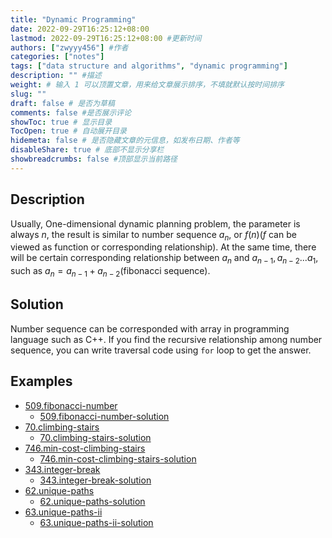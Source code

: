 ```yaml
---
title: "Dynamic Programming"
date: 2022-09-29T16:25:12+08:00
lastmod: 2022-09-29T16:25:12+08:00 #更新时间
authors: ["zwyyy456"] #作者
categories: ["notes"]
tags: ["data structure and algorithms", "dynamic programming"]
description: "" #描述
weight: # 输入 1 可以顶置文章，用来给文章展示排序，不填就默认按时间排序
slug: ""
draft: false # 是否为草稿
comments: false #是否展示评论
showToc: true # 显示目录
TocOpen: true # 自动展开目录
hidemeta: false # 是否隐藏文章的元信息，如发布日期、作者等
disableShare: true # 底部不显示分享栏
showbreadcrumbs: false #顶部显示当前路径
---
```

## Description
Usually, One-dimensional dynamic planning problem, the parameter is always $n$, the result is similar to number sequence $a_n$, or $f(n)$($f$ can be viewed as function or corresponding relationship). At the same time, there will be certain corresponding relationship between $a_n$ and $a_{n - 1}, a_{n - 2}...a_{1}$, such as $a_n = a_{n-1} + a_{n-2}$(fibonacci sequence).

## Solution
Number sequence can be corresponded with array in programming language such as C++. If you find the recursive relationship among number sequence, you can write traversal code using `for` loop to get the answer.

## Examples
- [509.fibonacci-number](https://leetcode.cn/problems/fibonacci-number/)
    - [509.fibonacci-number-solution](https://blog.zwyyy456.tech/posts/tech/509.fibonacci-number/)
- [70.climbing-stairs](https://leetcode.com/problems/climbing-stairs/)
    - [70.climbing-stairs-solution](https://blog.zwyyy456.tech/posts/tech/70.climbing-stairs/)
- [746.min-cost-climbing-stairs](https://leetcode.cn/problems/min-cost-climbing-stairs/)
    - [746.min-cost-climbing-stairs-solution](https://blog.zwyyy456.tech/posts/tech/746.min-cost-climbing-stairs/)
- [343.integer-break](https://leetcode.cn/problems/integer-break/)
    - [343.integer-break-solution](https://blog.zwyyy456.tech/posts/tech/343.integer-break/)
- [62.unique-paths](https://leetcode.cn/problems/unique-paths/)
    - [62.unique-paths-solution](https://blog.zwyyy456.tech/posts/tech/62.unique-paths/)
- [63.unique-paths-ii](https://leetcode.cn/problems/unique-paths-ii/)
    - [63.unique-paths-ii-solution](https://blog.zwyyy456.tech/posts/tech/63.unique-paths-ii/)


